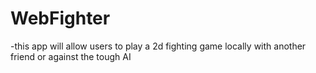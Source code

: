 # WebFighter

-this app will allow users to play a 2d fighting game locally with another friend or against the tough AI
